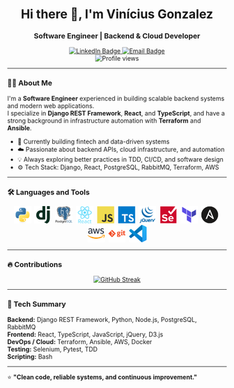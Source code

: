 <h1 align="center">Hi there 👋, I'm Vinícius Gonzalez</h1>
<h3 align="center">Software Engineer | Backend & Cloud Developer</h3>

<div id="badges" align="center">
  <a href="https://www.linkedin.com/in/vin%C3%ADcius-gonzalez-caetano-06943044/">
    <img src="https://img.shields.io/badge/LinkedIn-blue?style=for-the-badge&logo=linkedin&logoColor=white" alt="LinkedIn Badge"/>
  </a>
  <a href="mailto:vinigonzalez1993@gmail.com">
    <img src="https://img.shields.io/badge/Email-red?style=for-the-badge&logo=gmail&logoColor=white" alt="Email Badge"/>
  </a>
</div>

<div align="center">
  <img src="https://komarev.com/ghpvc/?username=vinigonz1993&style=flat-square&color=blue" alt="Profile views"/>
</div>

---

### 👨‍💻 About Me
I'm a **Software Engineer** experienced in building scalable backend systems and modern web applications.  
I specialize in **Django REST Framework**, **React**, and **TypeScript**, and have a strong background in infrastructure automation with **Terraform** and **Ansible**.

- 🔭 Currently building fintech and data-driven systems  
- ☁️ Passionate about backend APIs, cloud infrastructure, and automation  
- 💡 Always exploring better practices in TDD, CI/CD, and software design  
- ⚙️ Tech Stack: Django, React, PostgreSQL, RabbitMQ, Terraform, AWS

---

### 🛠️ Languages and Tools
<div align="center">
  <img src="https://github.com/devicons/devicon/blob/master/icons/python/python-original.svg" title="Python" alt="Python" width="40" height="40"/>&nbsp;
  <img src="https://github.com/devicons/devicon/blob/master/icons/django/django-plain.svg" title="Django" alt="Django" width="40" height="40"/>&nbsp;
  <img src="https://github.com/devicons/devicon/blob/master/icons/postgresql/postgresql-original-wordmark.svg" title="PostgreSQL" alt="PostgreSQL" width="40" height="40"/>&nbsp;
  <img src="https://github.com/devicons/devicon/blob/master/icons/react/react-original-wordmark.svg" title="React" alt="React" width="40" height="40"/>&nbsp;
  <img src="https://github.com/devicons/devicon/blob/master/icons/javascript/javascript-original.svg" title="JavaScript" alt="JavaScript" width="40" height="40"/>&nbsp;
  <img src="https://github.com/devicons/devicon/blob/master/icons/typescript/typescript-plain.svg" title="TypeScript" alt="TypeScript" width="40" height="40"/>&nbsp;
  <img src="https://github.com/devicons/devicon/blob/master/icons/jquery/jquery-plain-wordmark.svg" title="jQuery" alt="jQuery" width="40" height="40"/>&nbsp;
  <img src="https://github.com/devicons/devicon/blob/master/icons/selenium/selenium-original.svg" title="Selenium" alt="Selenium" width="40" height="40"/>&nbsp;
  <img src="https://github.com/devicons/devicon/blob/master/icons/terraform/terraform-original.svg" title="Terraform" alt="Terraform" width="40" height="40"/>&nbsp;
  <img src="https://github.com/devicons/devicon/blob/master/icons/ansible/ansible-original.svg" title="Ansible" alt="Ansible" width="40" height="40"/>&nbsp;
  <img src="https://github.com/devicons/devicon/blob/master/icons/amazonwebservices/amazonwebservices-original-wordmark.svg" title="AWS" alt="AWS" width="40" height="40"/>&nbsp;
  <img src="https://github.com/devicons/devicon/blob/master/icons/git/git-plain-wordmark.svg" title="Git" alt="Git" width="40" height="40"/>&nbsp;
  <img src="https://github.com/devicons/devicon/blob/master/icons/vscode/vscode-original.svg" title="VSCode" alt="VSCode" width="40" height="40"/>
</div>

---

### 🔥 Contributions
<div align="center">
  <a href="https://git.io/streak-stats">
    <img src="http://github-readme-streak-stats.herokuapp.com?user=vinigonz1993&theme=merko&hide_border=true&border_radius=8&date_format=j%20M%5B%20Y%5D&mode=weekly&card_width=490" alt="GitHub Streak" />
  </a>
</div>

---

### 🧠 Tech Summary
**Backend:** Django REST Framework, Python, Node.js, PostgreSQL, RabbitMQ  
**Frontend:** React, TypeScript, JavaScript, jQuery, D3.js  
**DevOps / Cloud:** Terraform, Ansible, AWS, Docker  
**Testing:** Selenium, Pytest, TDD  
**Scripting:** Bash

---

⭐ **"Clean code, reliable systems, and continuous improvement."**
